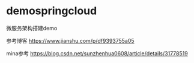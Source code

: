 # demospringcloud
微服务架构搭建demo

参考博客 https://www.jianshu.com/p/df9393755a05

mina参考
https://blog.csdn.net/sunzhenhua0608/article/details/31778519

